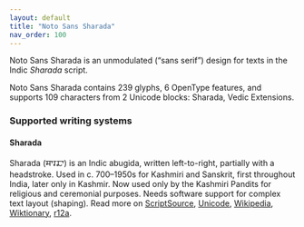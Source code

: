 ```yaml
---
layout: default
title: "Noto Sans Sharada"
nav_order: 100
---
```

Noto Sans Sharada is an unmodulated (“sans serif”) design for texts in the Indic _Sharada_ script. 

Noto Sans Sharada contains 239 glyphs, 6 OpenType features, and supports 109 characters from 2 Unicode blocks: Sharada, Vedic Extensions.


### Supported writing systems


#### Sharada

Sharada (<span class='autonym'>𑆯𑆳𑆫𑆢𑆳</span>) is an Indic abugida, written left-to-right, partially with a headstroke. Used in c. 700–1950s for Kashmiri and Sanskrit, first throughout India, later only in Kashmir. Now used only by the Kashmiri Pandits for religious and ceremonial purposes. Needs software support for complex text layout (shaping). Read more on [ScriptSource](https://scriptsource.org/scr/Shrd), [Unicode](https://www.unicode.org/versions/Unicode13.0.0/ch15.pdf#G81154), [Wikipedia](https://en.wikipedia.org/wiki/ISO_15924:Shrd), [Wiktionary](https://en.wiktionary.org/wiki/Category:Sharada_script), [r12a](https://r12a.github.io/scripts/links?iso=Shrd).

